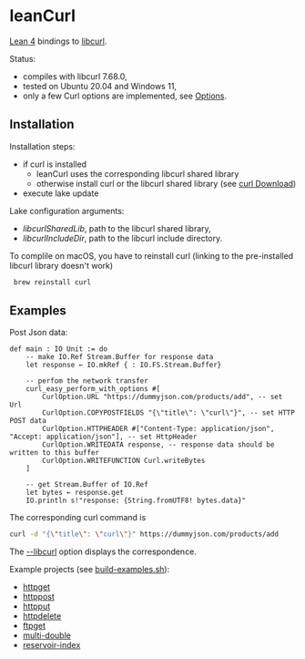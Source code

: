 # leanCurl

[Lean 4](https://github.com/leanprover/lean4) bindings to [libcurl](https://curl.se/libcurl/c/).

Status:

* compiles with libcurl 7.68.0,
* tested on Ubuntu 20.04 and Windows 11,
* only a few Curl options are implemented, see [Options](https://github.com/bergmannjg/leanCurl/blob/main/src/Curl/Options.lean).

## Installation

Installation steps:

* if curl is installed
  * leanCurl uses the corresponding libcurl shared library 
  * otherwise install curl or the libcurl shared library (see [curl Download](https://curl.se/download.html))
* execute lake update

Lake configuration arguments:

* *libcurlSharedLib*, path to the libcurl shared library,
* *libcurlIncludeDir*, path to the libcurl include directory.

To complile on macOS, you have to reinstall curl (linking to the pre-installed libcurl library doesn't work)

```sh
 brew reinstall curl
 ```

## Examples

Post Json data:

```lean
def main : IO Unit := do
    -- make IO.Ref Stream.Buffer for response data
    let response ← IO.mkRef { : IO.FS.Stream.Buffer}

    -- perfom the network transfer 
    curl_easy_perform_with_options #[       
        CurlOption.URL "https://dummyjson.com/products/add", -- set Url        
        CurlOption.COPYPOSTFIELDS "{\"title\": \"curl\"}", -- set HTTP POST data
        CurlOption.HTTPHEADER #["Content-Type: application/json", "Accept: application/json"], -- set HttpHeader       
        CurlOption.WRITEDATA response, -- response data should be written to this buffer
        CurlOption.WRITEFUNCTION Curl.writeBytes
    ]

    -- get Stream.Buffer of IO.Ref 
    let bytes ← response.get
    IO.println s!"response: {String.fromUTF8! bytes.data}"

```

The corresponding curl command is

```sh
curl -d "{\"title\": \"curl\"}" https://dummyjson.com/products/add
```

The [--libcurl](https://everything.curl.dev/libcurl/--libcurl) option displays the correspondence.

Example projects (see [build-examples.sh](./build-examples.sh)):

* [httpget](https://github.com/bergmannjg/leanCurl/tree/main/examples/httpget/)
* [httppost](https://github.com/bergmannjg/leanCurl/tree/main/examples/httppost/)
* [httpput](https://github.com/bergmannjg/leanCurl/tree/main/examples/httpput/)
* [httpdelete](https://github.com/bergmannjg/leanCurl/tree/main/examples/httpdelete/)
* [ftpget](https://github.com/bergmannjg/leanCurl/tree/main/examples/ftpget//)
* [multi-double](https://github.com/bergmannjg/leanCurl/tree/main/examples/multi-double/)
* [reservoir-index](https://github.com/bergmannjg/leanCurl/tree/main/examples/reservoir-index//)
